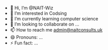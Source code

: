 - 👋 Hi, I’m @NAIT-Wiz
- 👀 I’m interested in  Codsing
- 🌱 I’m currently learning computer science
- 💞️ I’m looking to collaborate on ...
- 📫 How to reach me  admin@naitconsults.uk
- 😄 Pronouns: ...
- ⚡ Fun fact: ...

<!---
NAIT-Wiz/NAIT-Wiz is a ✨ special ✨ repository because its `README.md` (this file) appears on your GitHub profile.
You can click the Preview link to take a look at your changes.
--->
